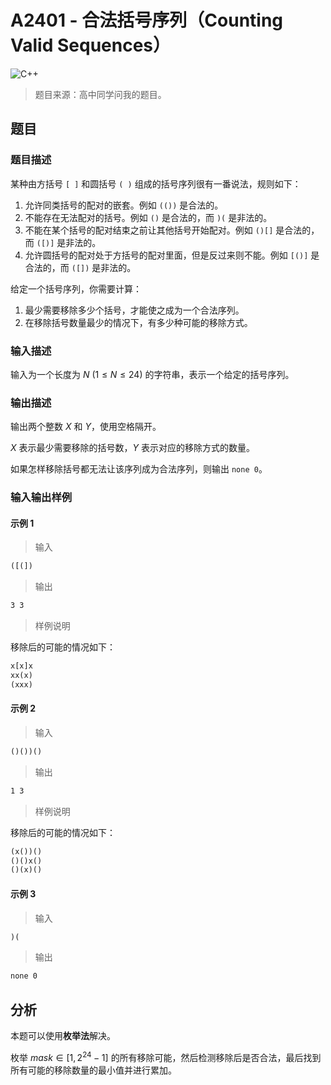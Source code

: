 # A2401 - 合法括号序列（Counting Valid Sequences）

![C++](https://img.shields.io/badge/C++-AC-green)

> 题目来源：高中同学问我的题目。

## 题目

### 题目描述

某种由方括号 `[ ]` 和圆括号 `( )` 组成的括号序列很有一番说法，规则如下：

1. 允许同类括号的配对的嵌套。例如 `(())` 是合法的。
2. 不能存在无法配对的括号。例如 `()` 是合法的，而 `)(` 是非法的。
3. 不能在某个括号的配对结束之前让其他括号开始配对。例如 `()[]` 是合法的，而 `([)]` 是非法的。
4. 允许圆括号的配对处于方括号的配对里面，但是反过来则不能。例如 `[()]` 是合法的，而 `([])` 是非法的。

给定一个括号序列，你需要计算：

1. 最少需要移除多少个括号，才能使之成为一个合法序列。
2. 在移除括号数量最少的情况下，有多少种可能的移除方式。

### 输入描述

输入为一个长度为 $N \ (1 \leq N \leq 24)$ 的字符串，表示一个给定的括号序列。

### 输出描述

输出两个整数 $X$ 和 $Y$，使用空格隔开。

$X$ 表示最少需要移除的括号数，$Y$ 表示对应的移除方式的数量。

如果怎样移除括号都无法让该序列成为合法序列，则输出 `none 0`。

### 输入输出样例

#### 示例 1

> 输入

```txt
([(])
```

> 输出

```txt
3 3
```

> 样例说明

移除后的可能的情况如下：

```txt
x[x]x
xx(x)
(xxx)
```

#### 示例 2

> 输入

```txt
()())()
```

> 输出

```txt
1 3
```

> 样例说明

移除后的可能的情况如下：

```txt
(x())()
()()x()
()(x)()
```

#### 示例 3

> 输入

```txt
)(
```

> 输出

```txt
none 0
```

## 分析

本题可以使用**枚举法**解决。

枚举 $mask \in [1, 2^{24} - 1]$ 的所有移除可能，然后检测移除后是否合法，最后找到所有可能的移除数量的最小值并进行累加。
